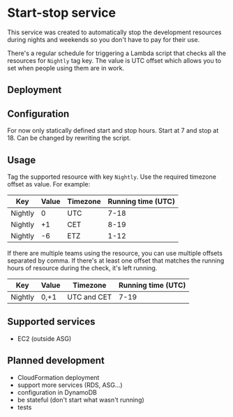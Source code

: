 # Start-stop service
This service was created to automatically stop the development resources during nights and weekends so you don't have to pay for their use.

There's a regular schedule for triggering a Lambda script that checks all the resources for `Nightly` tag key. The value is UTC offset which allows you to set when people using them are in work.

## Deployment
## Configuration
For now only statically defined start and stop hours. Start at 7 and stop at 18. Can be changed by rewriting the script.
## Usage
Tag the supported resource with key `Nightly`. Use the required timezone offset as value. For example:

|Key|Value|Timezone|Running time (UTC)|
|---|---|---|---|
|Nightly|0|UTC|7-18|
|Nightly|+1|CET|8-19|
|Nightly|-6|ETZ|1-12|

If there are multiple teams using the resource, you can use multiple offsets separated by comma. If there's at least one offset that matches the running hours of resource during the check, it's left running.

|Key|Value|Timezone|Running time (UTC)|
|---|---|---|---|
|Nightly|0,+1|UTC and CET|7-19|

## Supported services
* EC2 (outside ASG)

## Planned development
- CloudFormation deployment
- support more services (RDS, ASG...)
- configuration in DynamoDB
- be stateful (don't start what wasn't running)
- tests